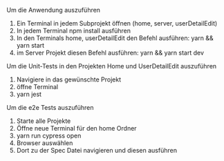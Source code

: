 Um die Anwendung auszuführen

1. Ein Terminal in jedem Subprojekt öffnen (home, server, userDetailEdit)
2. In jedem Terminal npm install ausführen
3. In den Terminals home, userDetailEdit den Befehl ausführen: yarn && yarn start
4. im Server Projekt diesen Befehl ausführen: yarn && yarn start dev

Um die Unit-Tests in den Projekten Home und UserDetailEdit auszuführen

1. Navigiere in das gewünschte Projekt
2. öffne Terminal
3. yarn jest

Um die e2e Tests auszuführen

1. Starte alle Projekte
2. Öffne neue Terminal für den home Ordner
3. yarn run cypress open
4. Browser auswählen
5. Dort zu der Spec Datei navigieren und diesen ausführen
